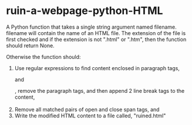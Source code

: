 # ruin-a-webpage-python-HTML
A Python function that takes a single string argument named filename. filename will contain the name of an HTML file.
The extension of the file is first checked and if the extension is not ".html" or ".htm", then the function should return None.

Otherwise the function should:
1. Use regular expressions to find content enclosed in paragraph tags, <p> and </p>, remove
the paragraph tags, and then append 2 line break tags to the content, <br><br>
2. Remove all matched pairs of open and close span tags, <span> and </span>
3. Write the modified HTML content to a file called, "ruined.html"
